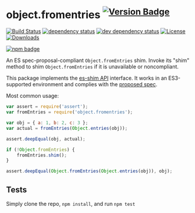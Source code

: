 # object.fromentries <sup>[![Version Badge][npm-version-svg]][package-url]</sup>

[![Build Status][travis-svg]][travis-url]
[![dependency status][deps-svg]][deps-url]
[![dev dependency status][dev-deps-svg]][dev-deps-url]
[![License][license-image]][license-url]
[![Downloads][downloads-image]][downloads-url]

[![npm badge][npm-badge-png]][package-url]

An ES spec-proposal-compliant `Object.fromEntries` shim. Invoke its "shim" method to shim `Object.fromEntries` if it is unavailable or noncompliant.

This package implements the [es-shim API](https://github.com/es-shims/api) interface. It works in an ES3-supported environment and complies with the [proposed spec](https://tc39.github.io/proposal-object-from-entries/).

Most common usage:
```js
var assert = require('assert');
var fromEntries = require('object.fromentries');

var obj = { a: 1, b: 2, c: 3 };
var actual = fromEntries(Object.entries(obj));

assert.deepEqual(obj, actual);

if (!Object.fromEntries) {
	fromEntries.shim();
}

assert.deepEqual(Object.fromEntries(Object.entries(obj)), obj);
```

## Tests
Simply clone the repo, `npm install`, and run `npm test`

[package-url]: https://npmjs.com/package/object.fromentries
[npm-version-svg]: http://versionbadg.es/es-shims/Object.fromEntries.svg
[travis-svg]: https://travis-ci.org/es-shims/Object.fromEntries.svg
[travis-url]: https://travis-ci.org/es-shims/Object.fromEntries
[deps-svg]: https://david-dm.org/es-shims/Object.fromEntries.svg
[deps-url]: https://david-dm.org/es-shims/Object.fromEntries
[dev-deps-svg]: https://david-dm.org/es-shims/Object.fromEntries/dev-status.svg
[dev-deps-url]: https://david-dm.org/es-shims/Object.fromEntries#info=devDependencies
[npm-badge-png]: https://nodei.co/npm/object.fromentries.png?downloads=true&stars=true
[license-image]: http://img.shields.io/npm/l/object.fromentries.svg
[license-url]: LICENSE
[downloads-image]: http://img.shields.io/npm/dm/object.fromentries.svg
[downloads-url]: http://npm-stat.com/charts.html?package=object.fromentries
